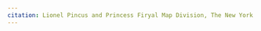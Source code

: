 ```yaml
---
citation: Lionel Pincus and Princess Firyal Map Division, The New York Public Library. "Map of Staten Island, Richmond County, State of New York" The New York Public Library Digital Collections. 1866. https://digitalcollections.nypl.org/items/00e88990-1d60-0131-f6f3-58d385a7b928.
---
```


